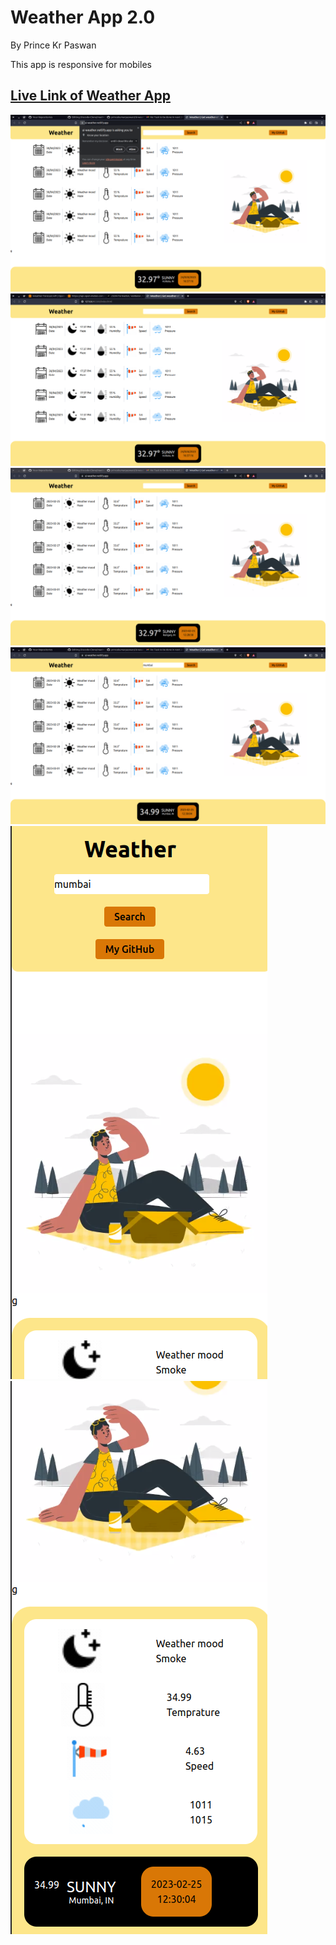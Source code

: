 # Weather App 2.0

By Prince Kr Paswan

This app is responsive for mobiles 

## [Live Link of  Weather App](https://ui-weather.netlify.app/)


![Completed Website](./img/d1.png)
![](./img/d2.png)
![](./img/d3.png)
![](./img/d4.png)
![](./img/d5.png)
![](./img/d6.png)
